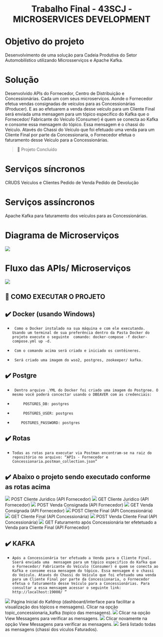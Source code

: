 # <h1 align="center"> Trabalho Final - 43SCJ - MICROSERVICES DEVELOPMENT  </h1>

# Objetivo do projeto

Desenvolvimento de uma solução para Cadeia Produtiva do Setor Automobilístico utilizando Microsserviços e Apache Kafka. 

# Solução

Desenvolvido APIs do Fornecedor, Centro de Distribuição e Concessionárias. Cada um com seus microserviços. Aonde o Fornecedor efetua vendas consignadas de veículos para as Concessionárias (Producer). E as ao efetuarem a venda desse veículo para um Cliente Final será enviada uma  mensagem para um tópico especifico do Kafka que o Fornecedor/ Fabricante do Veículo (Consumer) é quem se conecta ao Kafka e consome essa mensagem do tópico. Essa mensagem é o chassi do Veículo. Atavés do Chassi do Veículo que foi efetuado uma venda para um Cliente Final por parte da Concessionaria, o Fornecedor efetua o faturamento desse Veículo para a Concessionárias. 

> :construction: Projeto Concluído

# Serviços síncronos
CRUDS Veículos e Clientes
Pedido de Venda
Pedido de Devolução

# Serviços assíncronos 

Apache Kafka para faturamento dos veículos para as Concessionárias.

# Diagrama de Microserviços

<img src="https://github.com/victordias25/projeto-microservicos/blob/main/Imagens/diagrama-microservicos.png">

# Fluxo das APIs/ Microserviços

<img src="https://github.com/victordias25/projeto-microservicos/blob/main/Imagens/fluxo-microservicos.png">

## 🔨 COMO EXECUTAR O PROJETO

## ✔️ Docker (usando Windows)
 - `` Como o Docker instalado na sua máquina e com ele executando. Usando um terminal de sua preferência dentro da Pasta Docker do projeto execute o seguinte 
      comando: docker-compose -f docker-compose.yml up -d.``
      
 - `` Com o comando acima será criado e iniciado os contêineres.``
 
 - `` Será criado uma imagem do wso2, postgres, zookeeper/ kafka.``

## ✔️ Postgre
- `` Dentro arquivo .YML do Docker foi criado uma imagem do Postgree. O mesmo você poderá concectar usando o DBEAVER com as credenciais:`` 
    
- ``     POSTGRES_DB: postgres``
- ``     POSTGRES_USER: postgres``
- ``    POSTGRES_PASSWORD: postgres``
 
 ## ✔️ Rotas
   - ``Todas as rotas para executar via Postman encontram-se na raiz do repositório no arquivo: “APIs - Fornecedor e Concessionaria.postman_collection.json”``
   
  ## ✔️ Abaixo o projeto sendo executado conforme as rotas acima
  
  <img src="https://github.com/victordias25/projeto-microservicos/blob/main/Imagens/1.png">
  POST Cliente Juridico (API Fornecedor)
  
  <img src="https://github.com/victordias25/projeto-microservicos/blob/main/Imagens/2.png">
  GET Cliente Juridico (API Fornecedor)
  
  <img src="https://github.com/victordias25/projeto-microservicos/blob/main/Imagens/3.png">
  POST Venda Consignada (API Fornecedor)
  
  <img src="https://github.com/victordias25/projeto-microservicos/blob/main/Imagens/4.png">
  GET Venda Consignada (API Fornecedor)
  
  <img src="https://github.com/victordias25/projeto-microservicos/blob/main/Imagens/5.png">
  POST Cliente Final (API Concessionária)
  
  <img src="https://github.com/victordias25/projeto-microservicos/blob/main/Imagens/6.png">
  GET Cliente Final (API Concessionária)
  
  <img src="https://github.com/victordias25/projeto-microservicos/blob/main/Imagens/7.png">
  POST Venda Cliente Final (API Concessionária)
  
  <img src="https://github.com/victordias25/projeto-microservicos/blob/main/Imagens/8.png">
  GET Faturamento após Concessionária ter efetetuado a Venda para Cliente Final (API Fornecedor)
  
  ## ✔️ KAFKA
  - ``Após a Concessionária ter efetuado a Venda para o Cliente Final. Sserá enviada uma  mensagem para um tópico especifico do Kafka que o Fornecedor/ Fabricante do Veículo (Consumer) é quem se conecta ao Kafka e consome essa mensagem do tópico. Essa mensagem é o chassi do Veículo. Atavés do Chassi do Veículo que foi efetuado uma venda para um Cliente Final por parte da Concessionaria, o Fornecedor efetua o faturamento desse Veículo para a Concessionárias. Para consultar a essa mensagem acessar o seguinte link: http://localhost:19000/ ”``
  
  <img src="https://github.com/victordias25/projeto-microservicos/blob/main/Imagens/9.png">
  Página Inicial do Kafdrop (dashboard/interface para facilitar a visualização dos tópicos e mensagens). Clicar na opção topic_concessionaria_kafka (topico das mensagens).
  
  <img src="https://github.com/victordias25/projeto-microservicos/blob/main/Imagens/10.png">
  Clicar na opção View Messagens para verificar as mensagens.
  
  <img src="https://github.com/victordias25/projeto-microservicos/blob/main/Imagens/11.png">
  Clicar novamente na opção View Messagens para verificar as mensagens.
  
  <img src="https://github.com/victordias25/projeto-microservicos/blob/main/Imagens/12.png">
  Será listado todas as mensagens (chassi dos vículos Faturados).
  
